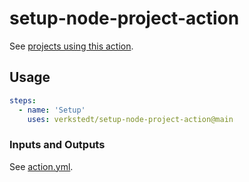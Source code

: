 # setup-node-project-action

See [projects using this action](https://github.com/search?q=uses%3A+verkstedt%2Fsetup-node-project-action&type=code).

## Usage

```yaml
steps:
  - name: 'Setup'
    uses: verkstedt/setup-node-project-action@main
```

### Inputs and Outputs

See [action.yml](./action.yml).
